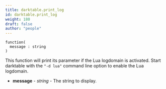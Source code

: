 ```yaml
---
title: darktable.print_log
id: darktable.print_log
weight: 180
draft: false
author: "people"
---
```


```
function(
  message : string
)
```

This function will print its parameter if the Lua logdomain is activated. Start darktable
with the `"-d lua"` command line option to enable the Lua logdomain.

* **message** - _string_ - The string to display.

